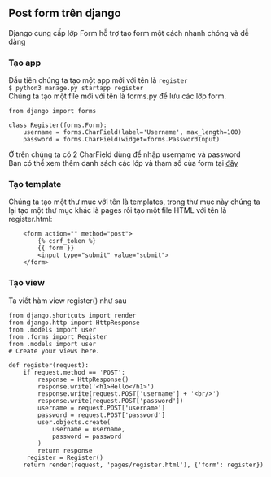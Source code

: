 ## Post form trên django
Django cung cấp lớp Form hỗ trợ tạo form một cách nhanh chóng và dễ dàng  
### Tạo app
Đầu tiên chúng ta tạo một app mới với tên là `register`  
`$ python3 manage.py startapp register`  
Chúng ta tạo một file mới với tên là forms.py để lưu các lớp form.  
```
from django import forms

class Register(forms.Form):
    username = forms.CharField(label='Username', max_length=100)
    password = forms.CharField(widget=forms.PasswordInput)
```  
Ở trên chúng ta có 2 CharField dùng để nhập username và password  
Bạn có thể xem thêm danh sách các lớp và tham số của form tại [đây](https://docs.djangoproject.com/en/1.9/ref/forms/fields/)  
### Tạo template
Chúng ta tạo một thư mục với tên là templates, trong thư mục này chúng ta lại tạo một thư mục khác là pages rồi tạo một file HTML với tên là register.html:  
```
    <form action="" method="post">
        {% csrf_token %}
        {{ form }}
        <input type="submit" value="submit">
    </form>
```  
### Tạo view
Ta viết hàm view register() như sau  
```
from django.shortcuts import render
from django.http import HttpResponse
from .models import user
from .forms import Register
from .models import user
# Create your views here.

def register(request):
    if request.method == 'POST':
        response = HttpResponse()
        response.write('<h1>Hello</h1>')
        response.write(request.POST['username'] + '<br/>')
        response.write(request.POST['password'])
        username = request.POST['username']
        password = request.POST['password']
        user.objects.create(
            username = username,
            password = password
        )
        return response
     register = Register() 
    return render(request, 'pages/register.html'), {'form': register})
```  
